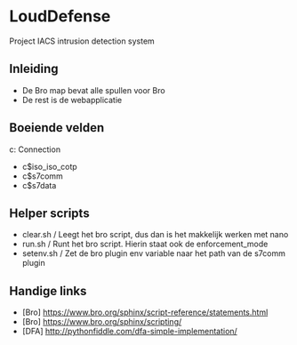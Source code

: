# LoudDefense
Project IACS intrusion detection system

## Inleiding
* De Bro map bevat alle spullen voor Bro
* De rest is de webapplicatie

## Boeiende velden
c: Connection
* c$iso_iso_cotp
* c$s7comm
* c$s7data

## Helper scripts
* clear.sh / Leegt het bro script, dus dan is het makkelijk werken met nano
* run.sh / Runt het bro script. Hierin staat ook de enforcement_mode
* setenv.sh / Zet de bro plugin env variable naar het path van de s7comm plugin

## Handige links
* [Bro] https://www.bro.org/sphinx/script-reference/statements.html
* [Bro] https://www.bro.org/sphinx/scripting/
* [DFA] http://pythonfiddle.com/dfa-simple-implementation/